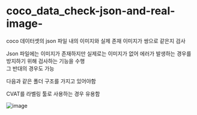 # coco_data_check-json-and-real-image-  
coco 데이터셋의 json 파일 내의 이미지와 실제 존재 이미지가 쌍으로 같은지 검사  
  
Json 파일에는 이미지가 존재하지만 실제로는 이미지가 없어 에러가 발생하는 경우를 방지하기 위해 검사하는 기능을 수행  
그 반대의 경우도 가능  
  
다음과 같은 폴더 구조를 가지고 있어야함  

CVAT를 라벨링 툴로 사용하는 경우 유용함
  
![image](https://user-images.githubusercontent.com/32836490/108811454-a96c9b00-75f0-11eb-9f50-cc0f2ef9d310.png)
  

